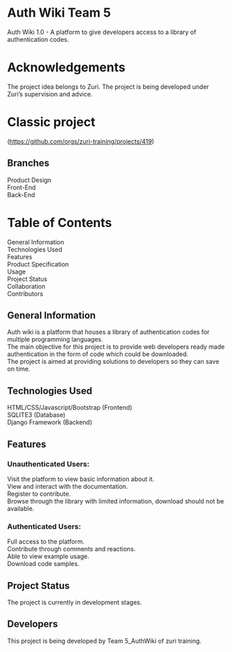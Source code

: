 
# Auth Wiki Team 5
Auth Wiki 1.0 - A platform to give developers access to a library of authentication codes.


# Acknowledgements
The project idea belongs to Zuri. The project is being developed under Zuri’s supervision and advice.

# Classic project
(https://github.com/orgs/zuri-training/projects/419)

## Branches
Product Design <br />
Front-End <br />
Back-End <br />

# Table of Contents
General Information <br />
Technologies Used <br />
Features <br />
Product Specification <br />
Usage <br />
Project Status <br />
Collaboration <br />
Contributors <br />

## General Information
Auth wiki is a platform that houses a library of authentication codes for multiple programming languages.  <br />
The main objective for this project is to provide web developers ready made authentication in the form of code which could be downloaded.  <br />
The project is aimed at providing solutions to developers so they can save on time.

## Technologies Used
HTML/CSS/Javascript/Bootstrap (Frontend) <br />
SQLITE3 (Database) <br />
Django Framework (Backend) <br />

## Features
### Unauthenticated Users:
Visit the platform to view basic information about it. <br />
View and interact with the documentation. <br />
Register to contribute. <br />
Browse through the library with limited information, download should not be available. <br />

### Authenticated Users:
Full access to the platform. <br />
Contribute through comments and reactions. <br />
Able to view example usage. <br />
Download code samples. <br />


## Project Status
The project is currently in development stages.


## Developers
This project is being developed by Team 5_AuthWiki of zuri training.
